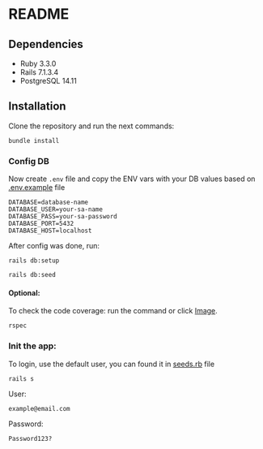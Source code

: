 # README

## Dependencies

- Ruby 3.3.0
- Rails 7.1.3.4
- PostgreSQL 14.11

## Installation
Clone the repository and run the next commands:

```
bundle install
```
### Config DB
Now create `.env` file and copy the ENV vars with your DB values based on [.env.example](.env.example) file
```
DATABASE=database-name
DATABASE_USER=your-sa-name
DATABASE_PASS=your-sa-password
DATABASE_PORT=5432
DATABASE_HOST=localhost
```
After config was done, run: 
```
rails db:setup
```
```
rails db:seed
```
#### Optional:
To check the code coverage: run the command or click [Image](app/assets/images/coverage.png).
```
rspec
```
### Init the app:
To login, use the default user, you can found it in [seeds.rb](db/seeds.rb) file
```
rails s
```
User:
```
example@email.com
```
Password:
```
Password123?
```
